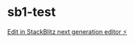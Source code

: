 # sb1-test

[Edit in StackBlitz next generation editor ⚡️](https://stackblitz.com/~/github.com/drmas001/sb1-test)
